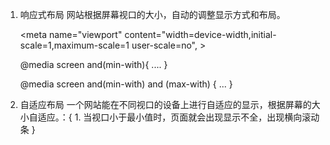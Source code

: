 
1.  响应式布局
      网站根据屏幕视口的大小，自动的调整显示方式和布局。

      <meta name="viewport" content="width=device-width,initial-scale=1,maximum-scale=1 user-scale=no", >
   
      @media screen and(min-with){ .... }

      @media screen and(min-with) and (max-with) { ... }

2.  自适应布局
      一个网站能在不同视口的设备上进行自适应的显示，根据屏幕的大小自适应。：{
         1. 当视口小于最小值时，页面就会出现显示不全，出现横向滚动条
      }